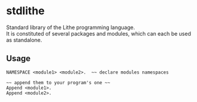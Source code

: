 # stdlithe

Standard library of the Lithe programming language.\
It is constituted of several packages and modules, which can each be used as standalone.

## Usage

```lithe
NAMESPACE <module1> <module2>.  ~~ declare modules namespaces

~~ append them to your program's one ~~
Append <module1>.
Append <module2>.
```
